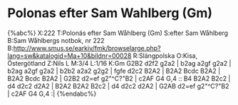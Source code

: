# Polonas efter Sam Wahlberg (Gm)

{%abc%}
X:222
T:Polonäs efter Sam Wåhlberg (Gm)
S:efter Sam Wåhlberg
B:Sam Wåhlbergs notbok, nr 222
B:http://www.smus.se/earkiv/fmk/browselarge.php?lang=sw&katalogid=Ma+10&bildnr=00028
R:Slängpolska
O:Kisa, Östergötland
Z:Nils L
M:3/4
L:1/16
K:Gm
G2B2 d2f2 g2a2 | b2ag a2gf g2a2 | b2ag a2gf g2a2 | b2b2 a2a2 g2g2 | 
fgfe d2c2 B2A2 | B2A2 Bcdc B2A2 | B2A2 Bcdc B2A2 | G2B2 d2=ef g2"^C?"B2 | 
c2AF G4 G,4 :: B4 B2A2 B2c2 | d4 d2c2 d2A2 | B2A2 B2A2 B2c2 | 
d4 d2c2 d2A2 | G2AB d2=ef g2"^C?"B2 | c2AF G4 G,4 :|
{%endabc%}
